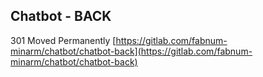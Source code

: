## Chatbot - BACK

301 Moved Permanently [https://gitlab.com/fabnum-minarm/chatbot/chatbot-back](https://gitlab.com/fabnum-minarm/chatbot/chatbot-back)
